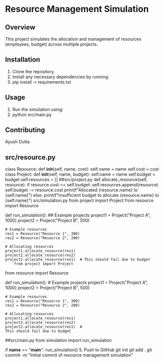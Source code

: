 # Resource Management Simulation

## Overview
This project simulates the allocation and management of resources (employees, budget) across multiple projects.
## Installation
1. Clone the repository.
2. Install any necessary dependencies by running:
3. pip install -r requirements.txt
## Usage
1. Run the simulation using:
2.    python src/main.py   
## Contributing
 Ayush Dutta
 ## src/resource.py
 class Resource:
    def __init__(self, name, cost):
        self.name = name
        self.cost = cost
        class Project:
    def __init__(self, name, budget):
        self.name = name
        self.budget = budget
        self.resources = []
##src/project.py
    def allocate_resource(self, resource):
        if resource.cost <= self.budget:
            self.resources.append(resource)
            self.budget -= resource.cost
            print(f"Allocated {resource.name} to {self.name}")
        else:
            print(f"Insufficient budget to allocate {resource.name} to {self.name}")
            src/simulation.py
            from project import Project
from resource import Resource

def run_simulation():
    ## Example projects
    project1 = Project("Project A", 1000)
    project2 = Project("Project B", 500)

    # Example resources
    res1 = Resource("Resource 1", 300)
    res2 = Resource("Resource 2", 200)

    # Allocating resources
    project1.allocate_resource(res1)
    project2.allocate_resource(res2)
    project2.allocate_resource(res1)  # This should fail due to budget
        from project import Project
from resource import Resource

def run_simulation():
    # Example projects
    project1 = Project("Project A", 1000)
    project2 = Project("Project B", 500)

    # Example resources
    res1 = Resource("Resource 1", 300)
    res2 = Resource("Resource 2", 200)

    # Allocating resources
    project1.allocate_resource(res1)
    project2.allocate_resource(res2)
    project2.allocate_resource(res1)  #
    This should fail due to budget
   ##src/main.py
   from simulation import run_simulation

if __name__ == "__main__":
    run_simulation()
5. Push to GitHub
git init
git add .
git commit -m "Initial commit of resource management simulation"
   

